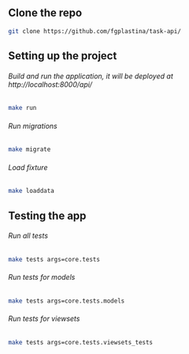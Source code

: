 ## Clone the repo 
```bash
git clone https://github.com/fgplastina/task-api/
```

 
## Setting up the project
###### Build and run the application, it will be deployed at http://localhost:8000/api/
```bash
make run
```


###### Run migrations
```bash
make migrate
```
###### Load fixture
```bash
make loaddata
```
## Testing the app
###### Run all tests
```bash
make tests args=core.tests
```
###### Run tests for models
```bash
make tests args=core.tests.models
```
###### Run tests for viewsets 
```bash
make tests args=core.tests.viewsets_tests
```
